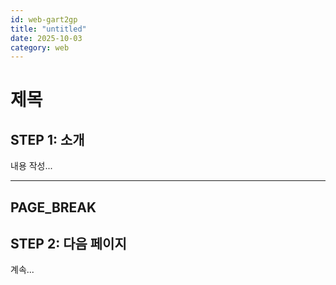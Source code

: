 ```yaml
---
id: web-gart2gp
title: "untitled"
date: 2025-10-03
category: web
---
```


# 제목

## STEP 1: 소개

내용 작성...

---
PAGE_BREAK
---

## STEP 2: 다음 페이지

계속...